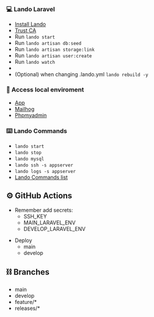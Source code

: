 ### 💻 Lando Laravel

- [Install Lando](https://docs.lando.dev/)
- [Trust CA](https://docs.lando.dev/config/security.html#trusting-the-ca)
- Run `lando start`
- Run `lando artisan db:seed`
- Run `lando artisan storage:link`
- Run `lando artisan user:create`
- Run `lando watch`
- 
- (Optional) when changing .lando.yml `lando rebuild -y`

### 🔑 Access local enviroment
- [App](https://laravel.lndo.site)
- [Mailhog](http://mail.lndo.site)
- [Phpmyadmin](http://phpmyadmin.lndo.site)


### ⌨️ Lando Commands
- `lando start`
- `lando stop`
- `lando mysql`
- `lando ssh -s appserver`
- `lando logs -s appserver`
- [Lando Commands list](https://docs.lando.dev/cli/)


## ⚙️ GitHub Actions
* Remember add secrets:
    - SSH_KEY
    - MAIN_LARAVEL_ENV
    - DEVELOP_LARAVEL_ENV
- Deploy
    - main
    - develop

## ⛓️ Branches
- main
- develop
- feature/*
- releases/*
